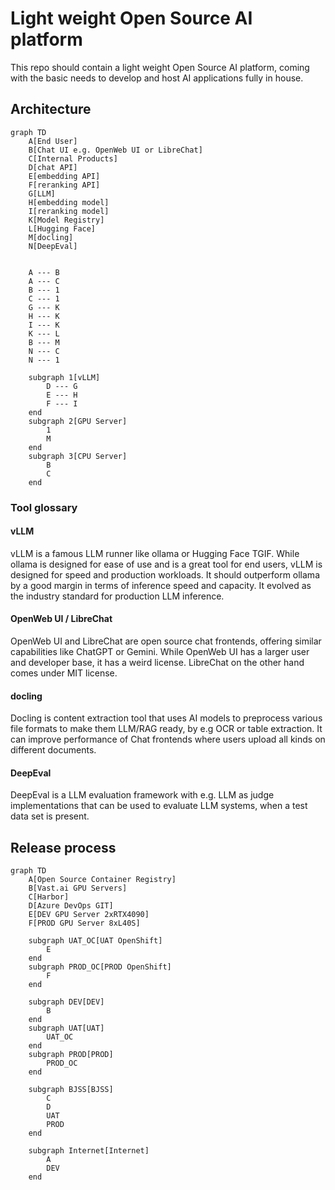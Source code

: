 # Light weight Open Source AI platform
This repo should contain a light weight Open Source AI platform, coming with the basic needs to develop and host AI applications fully in house.

## Architecture
```mermaid
graph TD
    A[End User]
    B[Chat UI e.g. OpenWeb UI or LibreChat]
    C[Internal Products]
    D[chat API]
    E[embedding API]
    F[reranking API]
    G[LLM]
    H[embedding model]
    I[reranking model]
    K[Model Registry]
    L[Hugging Face]
    M[docling]
    N[DeepEval]


    A --- B
    A --- C
    B --- 1
    C --- 1
    G --- K
    H --- K
    I --- K
    K --- L
    B --- M
    N --- C
    N --- 1

    subgraph 1[vLLM]
        D --- G
        E --- H
        F --- I
    end
    subgraph 2[GPU Server]
        1
        M
    end
    subgraph 3[CPU Server]
        B
        C
    end
```

### Tool glossary
#### vLLM
vLLM is a famous LLM runner like ollama or Hugging Face TGIF. While ollama is designed for ease of use and is a great tool for end users, vLLM is designed for speed and production workloads. It should outperform ollama by a good margin in terms of inference speed and capacity. It evolved as the industry standard for production LLM inference.

#### OpenWeb UI / LibreChat
OpenWeb UI and LibreChat are open source chat frontends, offering similar capabilities like ChatGPT or Gemini. While OpenWeb UI has a larger user and developer base, it has a weird license. LibreChat on the other hand comes under MIT license.

#### docling
Docling is content extraction tool that uses AI models to preprocess various file formats to make them LLM/RAG ready, by e.g OCR or table extraction. It can improve performance of Chat frontends where users upload all kinds on different documents.

#### DeepEval
DeepEval is a LLM evaluation framework with e.g. LLM as judge implementations that can be used to evaluate LLM systems, when a test data set is present.

## Release process
```mermaid
graph TD
    A[Open Source Container Registry]
    B[Vast.ai GPU Servers]
    C[Harbor]
    D[Azure DevOps GIT]
    E[DEV GPU Server 2xRTX4090]
    F[PROD GPU Server 8xL40S]

    subgraph UAT_OC[UAT OpenShift]
        E
    end
    subgraph PROD_OC[PROD OpenShift]
        F
    end

    subgraph DEV[DEV]
        B
    end
    subgraph UAT[UAT]
        UAT_OC
    end
    subgraph PROD[PROD]
        PROD_OC
    end

    subgraph BJSS[BJSS]
        C
        D
        UAT
        PROD
    end

    subgraph Internet[Internet]
        A
        DEV
    end
```
